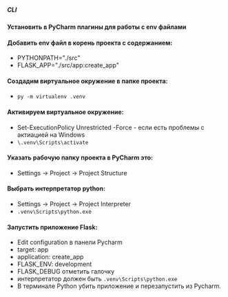 ﻿##### CLI

#### Установить в PyCharm плагины для работы с env файлами
#### Добавить env файл в корень проекта с содержанием:
* PYTHONPATH="./src"
* FLASK_APP="./src/app:create_app"

#### Cоздадим виртуальное окружение в папке проекта:
* `py -m virtualenv .venv`


#### Активируем виртуальное окружение:
* Set-ExecutionPolicy Unrestricted -Force - если есть проблемы с актиацией на Windows
* `\.venv\Scripts\activate`


#### Указать рабочую папку проекта в PyCharm это:
* Settings -> Project -> Project Structure

#### Выбрать интерпретатор python:
* Settings -> Project -> Project Interpreter
* `.venv\Scripts\python.exe`

#### Запустить приложение Flask:
* Edit configuration в панели Pycharm
* target: app
* application: create_app
* FLASK_ENV: development
* FLASK_DEBUG отметить галочку
* интерпретатор должен быть `.venv\Scripts\python.exe`
* В терминале Python убить приложение и перезапустить из Pycharm.





